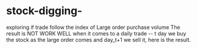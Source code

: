 # stock-digging-
exploring if trade follow the index of Large order purchase volume 
The result is NOT WORK WELL when it comes to a daily trade -- t day we buy the stock as the large order comes and day_t+1 we sell it, here is the result. 


